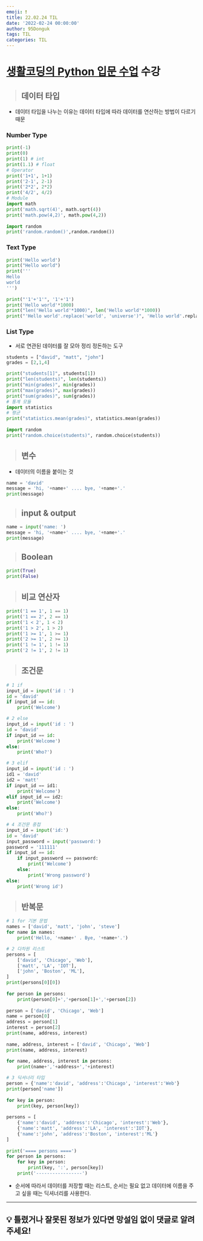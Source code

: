 ```yaml
---
emoji: ❗
title: 22.02.24 TIL
date: '2022-02-24 00:00:00'
author: 95Donguk
tags: TIL
categories: TIL
---
```


# [생활코딩의 Python 입문 수업](https://www.opentutorials.org/course/4769) 수강

> ## 데이터 타입
* 데이터 타입을 나누는 이유는 데이터 타입에 따라 데이터를 연산하는 방법이 다르기 때문

### Number Type
```python
print(-1)
print(0)
print(1) # int
print(1.1) # float
# Operator
print('1+1', 1+1)
print('2-1', 2-1)
print('2*2', 2*2)
print('4/2', 4/2)
# Module 
import math
print('math.sqrt(4)', math.sqrt(4))
print('math.pow(4,2)', math.pow(4,2))
 
import random
print('random.random()',random.random())
```

### Text Type
```python
print('Hello world')
print("Hello world")
print('''
Hello
world
''')
 
print("'1'+'1'", '1'+'1')
print('Hello world'*1000)
print("len('Hello world'*1000)", len('Hello world'*1000))
print("'Hello world'.replace('world', 'universe')", 'Hello world'.replace('world', 'universe'))
```

### List Type
* 서로 연관된 데이터를 잘 모아 정리 정돈하는 도구
```python
students = ["david", "matt", "john"]
grades = [2,1,4]

print("students[1]", students[1])
print("len(students)", len(students))
print("min(grades)", min(grades))
print("max(grades)", max(grades))
print("sum(grades)", sum(grades))
# 통계 모듈
import statistics
# 평균
print("statistics.mean(grades)", statistics.mean(grades))
 
import random
print("random.choice(students)", random.choice(students))
```

> ## 변수
* 데이터의 이름을 붙이는 것
```python
name = 'david'
message = 'hi, '+name+' .... bye, '+name+'.'
print(message)
```

> ## input & output
```python
name = input('name: ')
message = 'hi, '+name+' .... bye, '+name+'.'
print(message)
```

> ## Boolean
```python
print(True)
print(False)
```

> ## 비교 연산자
```python
print('1 == 1', 1 == 1)
print('1 == 2', 2 == 1)
print('1 < 2', 1 < 2)
print('1 > 2', 1 > 2)
print('1 >= 1', 1 >= 1)
print('2 >= 1', 2 >= 1)
print('1 != 1', 1 != 1)
print('2 != 1', 2 != 1)
```

> ## 조건문
```python
# 1 if
input_id = input('id : ')
id = 'david'
if input_id == id:
    print('Welcome')

# 2 else
input_id = input('id : ')
id = 'david'
if input_id == id:
    print('Welcome')
else:
    print('Who?')

# 3 elif
input_id = input('id : ')
id1 = 'david'
id2 = 'matt'
if input_id == id1:
    print('Welcome')
elif input_id == id2:
    print('Welcome')
else:
    print('Who?')

# 4 조건문 중첩
input_id = input('id:')
id = 'david'
input_password = input('password:')
password = '111111'
if input_id == id:
    if input_password == password:
        print('Welcome')
    else:
        print('Wrong password')
else:
    print('Wrong id')
```

> ## 반복문
```python
# 1 for 기본 문법
names = ['david', 'matt', 'john', 'steve']
for name in names:
    print('Hello, '+name+' . Bye, '+name+'.')

# 2 다차원 리스트
persons = [
    ['david', 'Chicago', 'Web'],
    ['matt', 'LA', 'IOT'],
    ['john', 'Boston', 'ML'],
]
print(persons[0][0])
 
for person in persons:
    print(person[0]+','+person[1]+','+person[2])
 
person = ['david', 'Chicago', 'Web']
name = person[0]
address = person[1]
interest = person[2]
print(name, address, interest)
 
name, address, interest = ['david', 'Chicago', 'Web']
print(name, address, interest)
 
for name, address, interest in persons:
    print(name+','+address+','+interest)

# 3 딕셔너리 타입
person = {'name':'david', 'address':'Chicago', 'interest':'Web'}
print(person['name'])
 
for key in person:
    print(key, person[key])
 
persons = [
    {'name':'david', 'address':'Chicago', 'interest':'Web'},
    {'name':'matt', 'address':'LA', 'interest':'IOT'},
    {'name':'john', 'address':'Boston', 'interest':'ML'}
]
 
print('==== persons ====')
for person in persons:
    for key in person:
        print(key, ':', person[key])
    print('-----------------')
```
* 순서에 따라서 데이터를 저장할 때는 리스트, 순서는 필요 없고 데이터에 이름을 주고 싶을 때는 딕셔너리를 사용한다.
***
## 💡 틀렸거나 잘못된 정보가 있다면 망설임 없이 댓글로 알려주세요!

